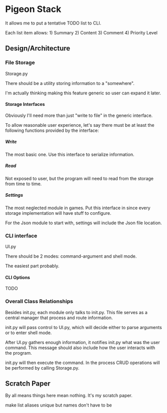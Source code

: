 # Pigeon Stack

It allows me to put a tentative TODO list to CLI.

Each list item allows: 1) Summary 2) Content 3) Comment 4) Priority Level

## Design/Architecture

### File Storage

Storage.py

There should be a utility storing information to a "somewhere".

I'm actually thinking making this feature generic so user can expand it later.

#### Storage Interfaces

Obviously I'll need more than just "write to file" in the generic interface.

To allow reasonable user experience, let's say there must be at least the following functions provided by the interface:

##### Write

The most basic one. Use this interface to serialize information.

##### Read

Not exposed to user, but the program will need to read from the storage from time to time.

##### Settings

The most neglected module in games. Put this interface in since every storage implementation will have stuff to configure.

For the Json module to start with, settings will include the Json file location.

### CLI interface

UI.py

There should be 2 modes: command-argument and shell mode.

The easiest part probably.

#### CLI Options

TODO

### Overall Class Relationships

Besides init.py, each module only talks to init.py. This file serves as a central manager that process and route information.

init.py will pass control to UI.py, which will decide either to parse arguments or to enter shell mode.

After UI.py gathers enough information, it notifies init.py what was the user command. This message should also include how the user interacts with the program.

init.py will then execute the command. In the process CRUD operations will be performed by calling Storage.py.

## Scratch Paper

By all means things here mean nothing. It's my scratch paper.

make list aliases unique but names don't have to be
